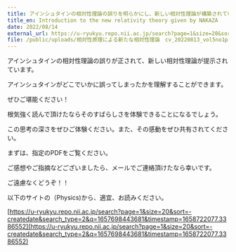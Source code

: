 ```yaml
---
title: アインシュタインの相対性理論の誤りを明らかにし、新しい相対性理論が構築されています。
title_en: Introduction to the new relativity theory given by NAKAZA
date: 2022/08/14
external_url: https://u-ryukyu.repo.nii.ac.jp/search?page=1&size=20&sort=-createdate&search_type=2&q=1657698443681&timestamp=1658722077.3386552
file: /public/uploads/相対性原理による新たな相対性理論　cv_20220813_vol5no1p1_14-コピー.pdf
---
```

アインシュタインの相対性理論の誤りが正されて、新しい相対性理論が提示されています。

アインシュタインがどこでいかに誤ってしまったかを理解することができます。

ぜひご堪能ください！

根気強く読んで頂けたならそのすばらしさを体験できることになるでしょう。

この思考の深さをぜひご体験ください。また、その感動をぜひ共有されてください。

まずは、指定のPDFをご覧ください。

ご感想やご指摘などございましたら、メールでご連絡頂けたなら幸いです。

ご遠慮なくどうぞ！！

以下のサイトの（Physics)から、適宜、お読みください。

[https://u-ryukyu.repo.nii.ac.jp/search?page=1&size=20&sort=-createdate&search_type=2&q=1657698443681&timestamp=1658722077.3386552](https://u-ryukyu.repo.nii.ac.jp/search?page=1&size=20&sort=-createdate&search_type=2&q=1657698443681&timestamp=1658722077.3386552)